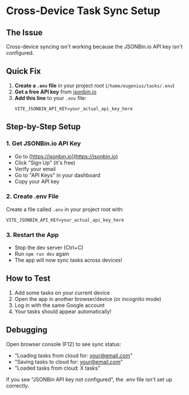 # Cross-Device Task Sync Setup

## The Issue
Cross-device syncing isn't working because the JSONBin.io API key isn't configured.

## Quick Fix
1. **Create a `.env` file** in your project root (`/home/eugenius/tasks/.env`)
2. **Get a free API key** from [jsonbin.io](https://jsonbin.io)
3. **Add this line** to your `.env` file:
   ```
   VITE_JSONBIN_API_KEY=your_actual_api_key_here
   ```

## Step-by-Step Setup

### 1. Get JSONBin.io API Key
- Go to [https://jsonbin.io](https://jsonbin.io)
- Click "Sign Up" (it's free)
- Verify your email
- Go to "API Keys" in your dashboard
- Copy your API key

### 2. Create .env File
Create a file called `.env` in your project root with:
```
VITE_JSONBIN_API_KEY=your_actual_api_key_here
```

### 3. Restart the App
- Stop the dev server (Ctrl+C)
- Run `npm run dev` again
- The app will now sync tasks across devices!

## How to Test
1. Add some tasks on your current device
2. Open the app in another browser/device (or incognito mode)
3. Log in with the same Google account
4. Your tasks should appear automatically!

## Debugging
Open browser console (F12) to see sync status:
- "Loading tasks from cloud for: your@email.com"
- "Saving tasks to cloud for: your@email.com"
- "Loaded tasks from cloud: X tasks"

If you see "JSONBin API key not configured", the .env file isn't set up correctly.
